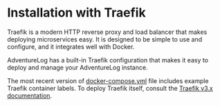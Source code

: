 # Installation with Traefik

Traefik is a modern HTTP reverse proxy and load balancer that makes deploying microservices easy. It is designed to be simple to use and configure, and it integrates well with Docker.

AdventureLog has a built-in Traefik configuration that makes it easy to deploy and manage your AdventureLog instance.

The most recent version of [docker-compose.yml](https://github.com/seanmorley15/AdventureLog/blob/main/docker-compose.yml) file includes example Traefik container labels. To deploy Traefik itself, consult the [Traefik v3.x documentation](https://doc.traefik.io/traefik/).
